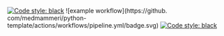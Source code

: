 <a href="https://medmammeri.github.io/python-template/"><img alt="Code style: black" src="https://github.com/medmammeri/python-template/actions/workflows/docs.yml/badge.svg"></a>
![example workflow](https://github.
com/medmammeri/python-template/actions/workflows/pipeline.yml/badge.svg)
<a href="https://github.com/psf/black"><img alt="Code style: black" src="https://img.shields.io/badge/code%20style-black-000000.svg"></a>

